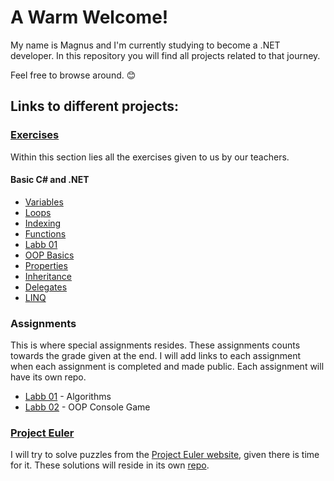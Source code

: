 # A Warm Welcome!
My name is Magnus and I'm currently studying to become a .NET developer. In this repository you will find all projects related to that journey. 

Feel free to browse around. 😊

## Links to different projects:

### [Exercises](https://github.com/Kavency/ITHS_Projects/tree/Release/Exercises)
Within this section lies all the exercises given to us by our teachers.
#### Basic C# and .NET
+ [Variables](https://github.com/Kavency/ITHS_Projects/tree/Release/Exercises/Variables)
+ [Loops](https://github.com/Kavency/ITHS_Projects/tree/Release/Exercises/Loops)
+ [Indexing](https://github.com/Kavency/ITHS_Projects/tree/Release/Exercises/Indexing)
+ [Functions](https://github.com/Kavency/ITHS_Projects/tree/Release/Exercises/Funktioner)
+ [Labb 01](https://github.com/Kavency/ITHS_Projects/tree/Release/Exercises/Labb_01_Exercises)
+ [OOP Basics](https://github.com/Kavency/ITHS_Projects/tree/Release/Exercises/OOP_Basics)
+ [Properties](https://github.com/Kavency/ITHS_Projects/tree/Release/Exercises/Properties)
+ [Inheritance](https://github.com/Kavency/ITHS_Projects/tree/Release/Exercises/Inheritance)
+ [Delegates](https://github.com/Kavency/ITHS_Projects/tree/Release/Exercises/Delegates)
+ [LINQ](https://github.com/Kavency/ITHS_Projects/tree/Release/Exercises/LINQ)

### Assignments
This is where special assignments resides. These assignments counts towards the grade given at the end. I will add links to each assignment when each assignment is completed and made public. Each assignment will have its own repo.
+ [Labb 01](https://github.com/Kavency/ITHS_Labb01) - Algorithms
+ [Labb 02](https://github.com/Kavency/ITHS_Labb02) - OOP Console Game

### [Project Euler](https://github.com/Kavency/Project_Euler)

I will try to solve puzzles from the [Project Euler website](https://projecteuler.net/archives), given there is time for it. These solutions will reside in its own [repo](https://github.com/Kavency/Project_Euler).
